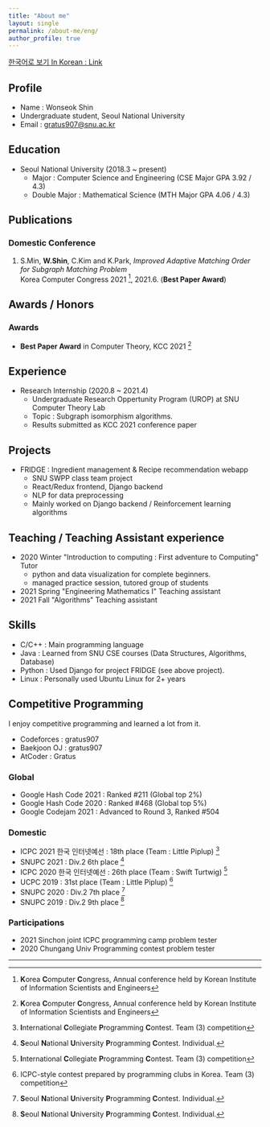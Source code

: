 ```yaml
---
title: "About me"
layout: single
permalink: /about-me/eng/
author_profile: true
---
```

[한국어로 보기 In Korean : Link](/about-me/)
## Profile
- Name : Wonseok Shin
- Undergraduate student, Seoul National University
- Email : gratus907@snu.ac.kr

## Education
- Seoul National University (2018.3 ~ present)
    - Major : Computer Science and Engineering (CSE Major GPA 3.92 / 4.3)
    - Double Major : Mathematical Science (MTH Major GPA 4.06 / 4.3)

## Publications 
### Domestic Conference
1. S.Min, **W.Shin**, C.Kim and K.Park, *Improved Adaptive Matching Order for Subgraph Matching Problem*  
Korea Computer Congress 2021 [^kcc], 2021.6. (**Best Paper Award**)

## Awards / Honors
### Awards 
- **Best Paper Award** in Computer Theory, KCC 2021 [^kcc]

## Experience
- Research Internship (2020.8 ~ 2021.4)
    - Undergraduate Research Oppertunity Program (UROP) at SNU Computer Theory Lab
    - Topic : Subgraph isomorphism algorithms.
    - Results submitted as KCC 2021 conference paper

## Projects
- FRIDGE : Ingredient management & Recipe recommendation webapp
    - SNU SWPP class team project 
    - React/Redux frontend, Django backend
    - NLP for data preprocessing
    - Mainly worked on Django backend / Reinforcement learning algorithms

## Teaching / Teaching Assistant experience
- 2020 Winter "Introduction to computing : First adventure to Computing" Tutor
  - python and data visualization for complete beginners. 
  - managed practice session, tutored group of students
- 2021 Spring "Engineering Mathematics I" Teaching assistant
- 2021 Fall "Algorithms" Teaching assistant

## Skills
- C/C++ : Main programming language
- Java : Learned from SNU CSE courses (Data Structures, Algorithms, Database)
- Python : Used Django for project FRIDGE (see above project). 
- Linux : Personally used Ubuntu Linux for 2+ years

## Competitive Programming
I enjoy competitive programming and learned a lot from it.
- Codeforces : gratus907
- Baekjoon OJ : gratus907
- AtCoder : Gratus 

### Global
- Google Hash Code 2021 : Ranked #211 (Global top 2%)
- Google Hash Code 2020 : Ranked #468 (Global top 5%)
- Google Codejam 2021 : Advanced to Round 3, Ranked #504

### Domestic
- ICPC 2021 한국 인터넷예선 : 18th place (Team : Little Piplup) [^icpc]
- SNUPC 2021 : Div.2 6th place [^snupc]
- ICPC 2020 한국 인터넷예선 : 26th place (Team : Swift Turtwig) [^icpc]
- UCPC 2019 : 31st place (Team : Little Piplup) [^ucpc]
- SNUPC 2020 : Div.2 7th place [^snupc]
- SNUPC 2019 : Div.2 9th place [^snupc]

### Participations
- 2021 Sinchon joint ICPC programming camp problem tester
- 2020 Chungang Univ Programming contest problem tester



------

[^kcc]: **K**orea **C**omputer **C**ongress, Annual conference held by Korean Institute of Information Scientists and Engineers
[^icpc]: **I**nternational **C**ollegiate **P**rogramming **C**ontest. Team (3) competition
[^ucpc]: ICPC-style contest prepared by programming clubs in Korea. Team (3) competition
[^snupc]: **S**eoul **N**ational **U**niversity **P**rogramming **C**ontest. Individual.